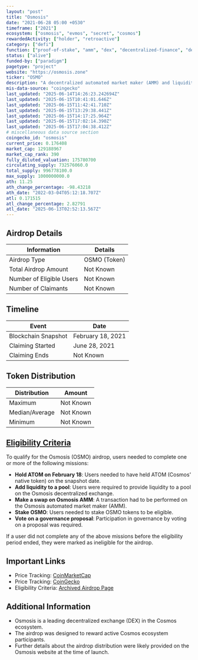 ```yaml
---
layout: "post"
title: "Osmosis"
date: "2021-06-28 05:00 +0530"
timeframe: ["2021"]
ecosystem: ["osmosis", "evmos", "secret", "cosmos"]
rewardedActivity: ["holder", "retroactive"]
category: ["defi"]
function: ["proof-of-stake", "amm", "dex", "decentralized-finance", "defi"]
status: ["alive"]
funded-by: ["paradigm"]
pagetype: "project"
website: "https://osmosis.zone"
ticker: "OSMO"
description: "A decentralized automated market maker (AMM) and liquidity hub for the Cosmos ecosystem."
mis-data-source: "coingecko"
last_updated: "2025-06-14T14:26:23.242694Z"
last_updated: "2025-06-15T10:41:01.646Z"
last_updated: "2025-06-15T11:42:41.710Z"
last_updated: "2025-06-15T13:29:38.441Z"
last_updated: "2025-06-15T14:17:25.964Z"
last_updated: "2025-06-15T17:02:14.390Z"
last_updated: "2025-06-15T17:04:38.412Z"
# miscellaneous data source section
coingecko_id: "osmosis"
current_price: 0.176408
market_cap: 129188967
market_cap_rank: 390
fully_diluted_valuation: 175780700
circulating_supply: 732576060.0
total_supply: 996778100.0
max_supply: 1000000000.0
ath: 11.25
ath_change_percentage: -98.43218
ath_date: "2022-03-04T05:12:18.707Z"
atl: 0.171515
atl_change_percentage: 2.82791
atl_date: "2025-06-13T02:52:13.567Z"
---
```


## Airdrop Details

| Information              | Details      |
| ------------------------ | ------------ |
| Airdrop Type             | OSMO (Token) |
| Total Airdrop Amount     | Not Known    |
| Number of Eligible Users | Not Known    |
| Number of Claimants      | Not Known    |

## Timeline

| Event               | Date              |
| ------------------- | ----------------- |
| Blockchain Snapshot | February 18, 2021 |
| Claiming Started    | June 28, 2021     |
| Claiming Ends       | Not Known         |

## Token Distribution

| Distribution   | Amount    |
| -------------- | --------- |
| Maximum        | Not Known |
| Median/Average | Not Known |
| Minimum        | Not Known |

## [Eligibility Criteria](https://web.archive.org/web/20210707063335/https://app.osmosis.zone/airdrop)

To qualify for the Osmosis (OSMO) airdrop, users needed to complete one or more of the following missions:

- **Hold ATOM on February 18**: Users needed to have held ATOM (Cosmos' native token) on the snapshot date.
- **Add liquidity to a pool**: Users were required to provide liquidity to a pool on the Osmosis decentralized exchange.
- **Make a swap on Osmosis AMM**: A transaction had to be performed on the Osmosis automated market maker (AMM).
- **Stake OSMO**: Users needed to stake OSMO tokens to be eligible.
- **Vote on a governance proposal**: Participation in governance by voting on a proposal was required.

If a user did not complete any of the above missions before the eligibility period ended, they were marked as ineligible for the airdrop.

## Important Links

- Price Tracking: [CoinMarketCap](https://coinmarketcap.com/currencies/osmosis/)
- Price Tracking: [CoinGecko](https://www.coingecko.com/en/coins/osmosis)
- Eligibility Criteria: [Archived Airdrop Page](https://web.archive.org/web/20210707063335/https://app.osmosis.zone/airdrop)

## Additional Information

- Osmosis is a leading decentralized exchange (DEX) in the Cosmos ecosystem.
- The airdrop was designed to reward active Cosmos ecosystem participants.
- Further details about the airdrop distribution were likely provided on the Osmosis website at the time of launch.